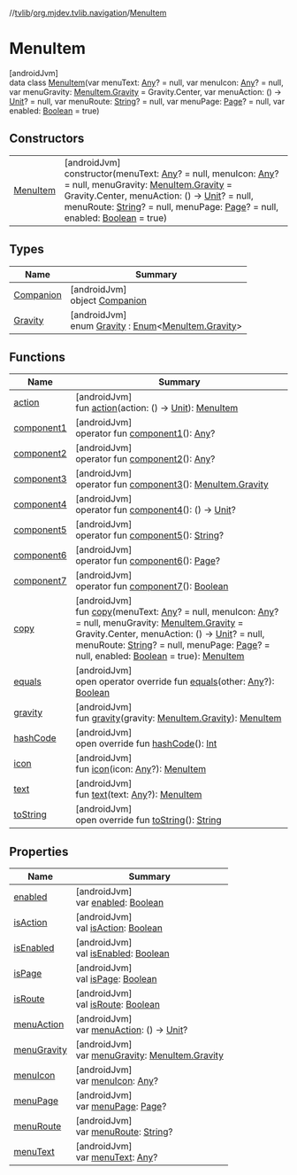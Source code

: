 //[tvlib](../../../index.md)/[org.mjdev.tvlib.navigation](../index.md)/[MenuItem](index.md)

# MenuItem

[androidJvm]\
data class [MenuItem](index.md)(var menuText: [Any](https://kotlinlang.org/api/latest/jvm/stdlib/kotlin/-any/index.html)? = null, var menuIcon: [Any](https://kotlinlang.org/api/latest/jvm/stdlib/kotlin/-any/index.html)? = null, var menuGravity: [MenuItem.Gravity](-gravity/index.md) = Gravity.Center, var menuAction: () -&gt; [Unit](https://kotlinlang.org/api/latest/jvm/stdlib/kotlin/-unit/index.html)? = null, var menuRoute: [String](https://kotlinlang.org/api/latest/jvm/stdlib/kotlin/-string/index.html)? = null, var menuPage: [Page](../../org.mjdev.tvlib.ui.components.page/-page/index.md)? = null, var enabled: [Boolean](https://kotlinlang.org/api/latest/jvm/stdlib/kotlin/-boolean/index.html) = true)

## Constructors

| | |
|---|---|
| [MenuItem](-menu-item.md) | [androidJvm]<br>constructor(menuText: [Any](https://kotlinlang.org/api/latest/jvm/stdlib/kotlin/-any/index.html)? = null, menuIcon: [Any](https://kotlinlang.org/api/latest/jvm/stdlib/kotlin/-any/index.html)? = null, menuGravity: [MenuItem.Gravity](-gravity/index.md) = Gravity.Center, menuAction: () -&gt; [Unit](https://kotlinlang.org/api/latest/jvm/stdlib/kotlin/-unit/index.html)? = null, menuRoute: [String](https://kotlinlang.org/api/latest/jvm/stdlib/kotlin/-string/index.html)? = null, menuPage: [Page](../../org.mjdev.tvlib.ui.components.page/-page/index.md)? = null, enabled: [Boolean](https://kotlinlang.org/api/latest/jvm/stdlib/kotlin/-boolean/index.html) = true) |

## Types

| Name | Summary |
|---|---|
| [Companion](-companion/index.md) | [androidJvm]<br>object [Companion](-companion/index.md) |
| [Gravity](-gravity/index.md) | [androidJvm]<br>enum [Gravity](-gravity/index.md) : [Enum](https://kotlinlang.org/api/latest/jvm/stdlib/kotlin/-enum/index.html)&lt;[MenuItem.Gravity](-gravity/index.md)&gt; |

## Functions

| Name | Summary |
|---|---|
| [action](action.md) | [androidJvm]<br>fun [action](action.md)(action: () -&gt; [Unit](https://kotlinlang.org/api/latest/jvm/stdlib/kotlin/-unit/index.html)): [MenuItem](index.md) |
| [component1](component1.md) | [androidJvm]<br>operator fun [component1](component1.md)(): [Any](https://kotlinlang.org/api/latest/jvm/stdlib/kotlin/-any/index.html)? |
| [component2](component2.md) | [androidJvm]<br>operator fun [component2](component2.md)(): [Any](https://kotlinlang.org/api/latest/jvm/stdlib/kotlin/-any/index.html)? |
| [component3](component3.md) | [androidJvm]<br>operator fun [component3](component3.md)(): [MenuItem.Gravity](-gravity/index.md) |
| [component4](component4.md) | [androidJvm]<br>operator fun [component4](component4.md)(): () -&gt; [Unit](https://kotlinlang.org/api/latest/jvm/stdlib/kotlin/-unit/index.html)? |
| [component5](component5.md) | [androidJvm]<br>operator fun [component5](component5.md)(): [String](https://kotlinlang.org/api/latest/jvm/stdlib/kotlin/-string/index.html)? |
| [component6](component6.md) | [androidJvm]<br>operator fun [component6](component6.md)(): [Page](../../org.mjdev.tvlib.ui.components.page/-page/index.md)? |
| [component7](component7.md) | [androidJvm]<br>operator fun [component7](component7.md)(): [Boolean](https://kotlinlang.org/api/latest/jvm/stdlib/kotlin/-boolean/index.html) |
| [copy](copy.md) | [androidJvm]<br>fun [copy](copy.md)(menuText: [Any](https://kotlinlang.org/api/latest/jvm/stdlib/kotlin/-any/index.html)? = null, menuIcon: [Any](https://kotlinlang.org/api/latest/jvm/stdlib/kotlin/-any/index.html)? = null, menuGravity: [MenuItem.Gravity](-gravity/index.md) = Gravity.Center, menuAction: () -&gt; [Unit](https://kotlinlang.org/api/latest/jvm/stdlib/kotlin/-unit/index.html)? = null, menuRoute: [String](https://kotlinlang.org/api/latest/jvm/stdlib/kotlin/-string/index.html)? = null, menuPage: [Page](../../org.mjdev.tvlib.ui.components.page/-page/index.md)? = null, enabled: [Boolean](https://kotlinlang.org/api/latest/jvm/stdlib/kotlin/-boolean/index.html) = true): [MenuItem](index.md) |
| [equals](../../org.mjdev.tvlib.webscrapper.select/-element-not-found-exception/index.md#585090901%2FFunctions%2F-1596939238) | [androidJvm]<br>open operator override fun [equals](../../org.mjdev.tvlib.webscrapper.select/-element-not-found-exception/index.md#585090901%2FFunctions%2F-1596939238)(other: [Any](https://kotlinlang.org/api/latest/jvm/stdlib/kotlin/-any/index.html)?): [Boolean](https://kotlinlang.org/api/latest/jvm/stdlib/kotlin/-boolean/index.html) |
| [gravity](gravity.md) | [androidJvm]<br>fun [gravity](gravity.md)(gravity: [MenuItem.Gravity](-gravity/index.md)): [MenuItem](index.md) |
| [hashCode](../../org.mjdev.tvlib.webscrapper.select/-element-not-found-exception/index.md#1794629105%2FFunctions%2F-1596939238) | [androidJvm]<br>open override fun [hashCode](../../org.mjdev.tvlib.webscrapper.select/-element-not-found-exception/index.md#1794629105%2FFunctions%2F-1596939238)(): [Int](https://kotlinlang.org/api/latest/jvm/stdlib/kotlin/-int/index.html) |
| [icon](icon.md) | [androidJvm]<br>fun [icon](icon.md)(icon: [Any](https://kotlinlang.org/api/latest/jvm/stdlib/kotlin/-any/index.html)?): [MenuItem](index.md) |
| [text](text.md) | [androidJvm]<br>fun [text](text.md)(text: [Any](https://kotlinlang.org/api/latest/jvm/stdlib/kotlin/-any/index.html)?): [MenuItem](index.md) |
| [toString](to-string.md) | [androidJvm]<br>open override fun [toString](to-string.md)(): [String](https://kotlinlang.org/api/latest/jvm/stdlib/kotlin/-string/index.html) |

## Properties

| Name | Summary |
|---|---|
| [enabled](enabled.md) | [androidJvm]<br>var [enabled](enabled.md): [Boolean](https://kotlinlang.org/api/latest/jvm/stdlib/kotlin/-boolean/index.html) |
| [isAction](is-action.md) | [androidJvm]<br>val [isAction](is-action.md): [Boolean](https://kotlinlang.org/api/latest/jvm/stdlib/kotlin/-boolean/index.html) |
| [isEnabled](is-enabled.md) | [androidJvm]<br>val [isEnabled](is-enabled.md): [Boolean](https://kotlinlang.org/api/latest/jvm/stdlib/kotlin/-boolean/index.html) |
| [isPage](is-page.md) | [androidJvm]<br>val [isPage](is-page.md): [Boolean](https://kotlinlang.org/api/latest/jvm/stdlib/kotlin/-boolean/index.html) |
| [isRoute](is-route.md) | [androidJvm]<br>val [isRoute](is-route.md): [Boolean](https://kotlinlang.org/api/latest/jvm/stdlib/kotlin/-boolean/index.html) |
| [menuAction](menu-action.md) | [androidJvm]<br>var [menuAction](menu-action.md): () -&gt; [Unit](https://kotlinlang.org/api/latest/jvm/stdlib/kotlin/-unit/index.html)? |
| [menuGravity](menu-gravity.md) | [androidJvm]<br>var [menuGravity](menu-gravity.md): [MenuItem.Gravity](-gravity/index.md) |
| [menuIcon](menu-icon.md) | [androidJvm]<br>var [menuIcon](menu-icon.md): [Any](https://kotlinlang.org/api/latest/jvm/stdlib/kotlin/-any/index.html)? |
| [menuPage](menu-page.md) | [androidJvm]<br>var [menuPage](menu-page.md): [Page](../../org.mjdev.tvlib.ui.components.page/-page/index.md)? |
| [menuRoute](menu-route.md) | [androidJvm]<br>var [menuRoute](menu-route.md): [String](https://kotlinlang.org/api/latest/jvm/stdlib/kotlin/-string/index.html)? |
| [menuText](menu-text.md) | [androidJvm]<br>var [menuText](menu-text.md): [Any](https://kotlinlang.org/api/latest/jvm/stdlib/kotlin/-any/index.html)? |
